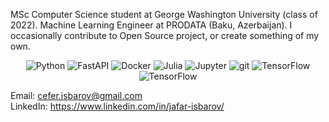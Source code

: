 MSc Computer Science student at George Washington University (class of 2022). Machine Learning Engineer at PRODATA (Baku, Azerbaijan). I occasionally contribute to Open Source project, or create something of my own.
  
<p align=center>
  <img alt="Python" src="https://img.shields.io/badge/-Python-45b8d8?style=for-the-badge&logo=python&logoColor=white" />
  <img alt="FastAPI" src="https://img.shields.io/badge/FastAPI-009688?style=for-the-badge&logo=FastAPI&logoColor=white" />
  <img alt="Docker" src="https://img.shields.io/badge/Docker-0db7ed?style=for-the-badge&logo=Docker&logoColor=white" />
  <img alt="Julia" src="https://img.shields.io/badge/-Julia-45b8d8?style=for-the-badge&logo=julia&logoColor=white" />  
  <img alt="Jupyter" src="https://img.shields.io/badge/-Jupyter-5849BE?style=for-the-badge&logo=jupyter&logoColor=white" />
  <img alt="git" src="https://img.shields.io/badge/-Git-F05032?style=for-the-badge&logo=git&logoColor=white" />
  <img alt="TensorFlow" src="https://img.shields.io/badge/TensorFlow-FF6F00?style=for-the-badge&logo=TensorFlow&logoColor=white" />
  <img alt="TensorFlow" src="https://img.shields.io/badge/PyTorch-B92B0F?style=for-the-badge&logo=PyTorch&logoColor=white" />
  
  
</p>

Email: cefer.isbarov@gmail.com  
LinkedIn: https://www.linkedin.com/in/jafar-isbarov/

